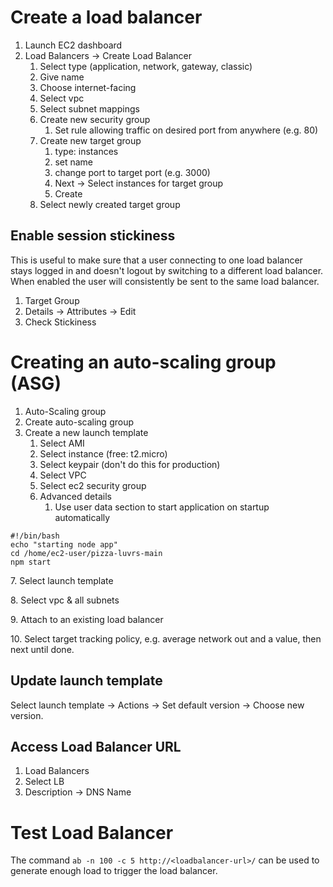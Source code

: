# Create a load balancer

1. Launch EC2 dashboard
2. Load Balancers -> Create Load Balancer
   1. Select type (application, network, gateway, classic)
   2. Give name
   3. Choose internet-facing
   4. Select vpc
   5. Select subnet mappings
   6. Create new security group
      1. Set rule allowing traffic on desired port from anywhere (e.g. 80)
   7. Create new target group
      1. type: instances
      2. set name
      3. change port to target port (e.g. 3000)
      4. Next -> Select instances for target group
      5. Create
   8. Select newly created target group

## Enable session stickiness

This is useful to make sure that a user connecting to one load balancer stays logged in and doesn't logout by switching to a different load balancer. When enabled the user will consistently be sent to the same load balancer.

1. Target Group
2. Details -> Attributes -> Edit
3. Check Stickiness

# Creating an auto-scaling group (ASG)

1. Auto-Scaling group
2. Create auto-scaling group
3. Create a new launch template
   1. Select AMI
   2. Select instance (free: t2.micro)
   3. Select keypair (don't do this for production)
   4. Select VPC
   5. Select ec2 security group
   6. Advanced details
      1. Use user data section to start application on startup automatically&#x20;

```
#!/bin/bash
echo "starting node app"
cd /home/ec2-user/pizza-luvrs-main
npm start
```

7\. Select launch template

8\. Select vpc & all subnets

9\. Attach to an existing load balancer

10\. Select target tracking policy, e.g. average network out and a value, then next until done.

## Update launch template

Select launch template -> Actions -> Set default version -> Choose new version.

## Access Load Balancer URL

1. Load Balancers
2. Select LB
3. Description -> DNS Name

# Test Load Balancer

The command `ab -n 100 -c 5 http://<loadbalancer-url>/` can be used to generate enough load to trigger the load balancer.

